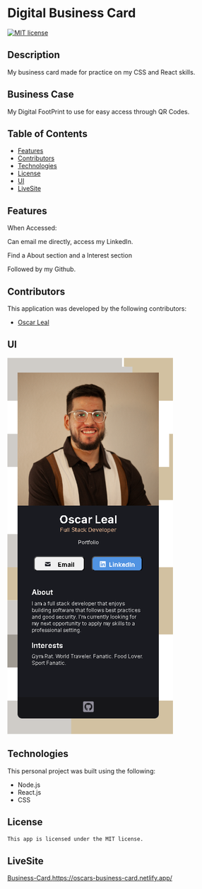 # Digital Business Card

[![MIT license](https://img.shields.io/badge/License-MIT-blue.svg)](https://lbesson.mit-license.org/)

## Description

My business card made for practice on my CSS and React skills.

## Business Case

My Digital FootPrint to use for easy access through QR Codes.

## Table of Contents

- [Features](#features)
- [Contributors](#contributors)
- [Technologies](#technologies)
- [License](#license)
- [UI](#ui)
- [LiveSite](#livesite)

## Features

When Accessed:

Can email me directly, access my LinkedIn.

Find a About section and a Interest section

Followed by my Github.

## Contributors

This application was developed by the following contributors:

- [Oscar Leal](https://github.com/Oscarl214)

## UI

![BizzCard](./client/public/BizzCard.png)

## Technologies

This personal project was built using the following:

- Node.js
- React.js
- CSS

## License

    This app is licensed under the MIT license.

## LiveSite

[Business-Card.](https://oscars-business-card.netlify.app/)https://oscars-business-card.netlify.app/
